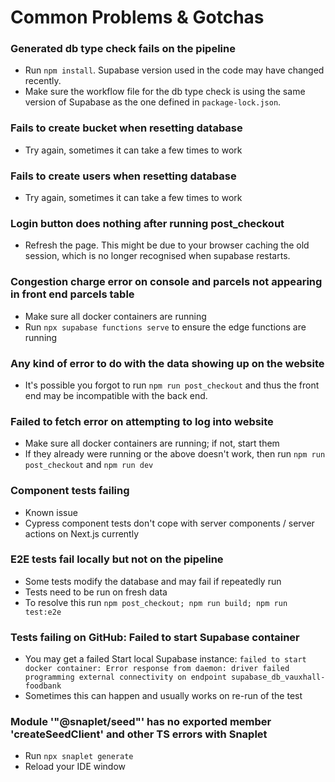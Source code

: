 # Common Problems & Gotchas

### Generated db type check fails on the pipeline
- Run `npm install`. Supabase version used in the code may have changed recently.
- Make sure the workflow file for the db type check is using the same version of Supabase as the one defined in `package-lock.json`.

### Fails to create bucket when resetting database
- Try again, sometimes it can take a few times to work

### Fails to create users when resetting database
- Try again, sometimes it can take a few times to work

### Login button does nothing after running post_checkout
- Refresh the page. This might be due to your browser caching the old session, which is no longer recognised when supabase restarts.

### Congestion charge error on console and parcels not appearing in front end parcels table
- Make sure all docker containers are running
- Run `npx supabase functions serve` to ensure the edge functions are running

### Any kind of error to do with the data showing up on the website
- It's possible you forgot to run `npm run post_checkout` and thus the front end may be incompatible with the back end.

### Failed to fetch error on attempting to log into website
- Make sure all docker containers are running; if not, start them
- If they already were running or the above doesn't work, then run `npm run post_checkout` and `npm run dev`

### Component tests failing
- Known issue
- Cypress component tests don't cope with server components / server actions on Next.js currently

### E2E tests fail locally but not on the pipeline
- Some tests modify the database and may fail if repeatedly run
- Tests need to be run on fresh data
- To resolve this run `npm post_checkout; npm run build; npm run test:e2e`

### Tests failing on GitHub: Failed to start Supabase container
- You may get a failed Start local Supabase instance:
```failed to start docker container: Error response from daemon: driver failed programming external connectivity on endpoint supabase_db_vauxhall-foodbank ```
- Sometimes this can happen and usually works on re-run of the test

### Module '"@snaplet/seed"' has no exported member 'createSeedClient' and other TS errors with Snaplet
- Run `npx snaplet generate`
- Reload your IDE window
